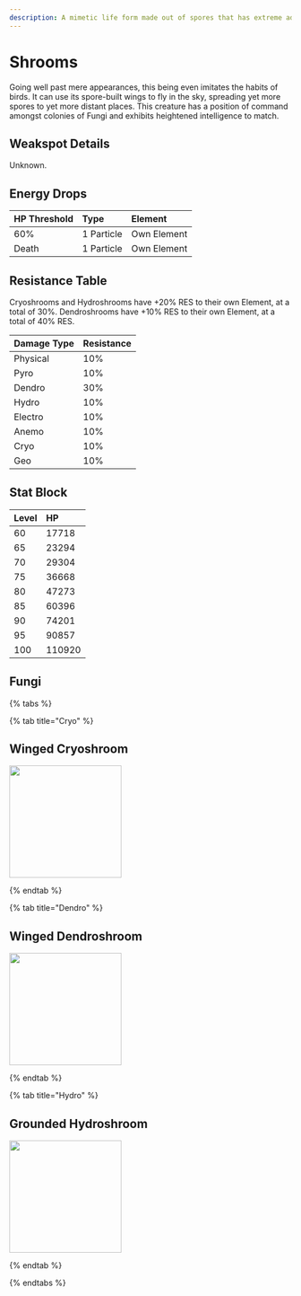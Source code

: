 ```yaml
---
description: A mimetic life form made out of spores that has extreme adaptability.
---
```


# Shrooms

Going well past mere appearances, this being even imitates the habits of birds. It can use its spore-built wings to fly in the sky, spreading yet more spores to yet more distant places.
This creature has a position of command amongst colonies of Fungi and exhibits heightened intelligence to match.

## Weakspot Details

Unknown.  

## Energy Drops

| HP Threshold | Type | Element |
| :--- | :--- | :--- |
| 60% | 1 Particle | Own Element |
| Death | 1 Particle | Own Element |

## Resistance Table

Cryoshrooms and Hydroshrooms have +20% RES to their own Element, at a total of 30%. Dendroshrooms have +10% RES to their own Element, at a total of 40% RES.  

| Damage Type | Resistance |
| :--- | :--- |
| Physical | 10% |
| Pyro | 10% |
| Dendro | 30% |
| Hydro | 10% |
| Electro | 10% |
| Anemo | 10% |
| Cryo | 10% |
| Geo | 10% |

## Stat Block

| Level | HP |
| :--- | :--- |
| 60 | 17718 |
| 65 | 23294 |
| 70 | 29304 |
| 75 | 36668 |
| 80 | 47273 |
| 85 | 60396 |
| 90 | 74201 |
| 95 | 90857 |
| 100 | 110920 |

## Fungi 

{% tabs %}

{% tab title="Cryo" %}

## Winged Cryoshroom

<img src="/assets/enemy/mystical/Enemy_Winged_Cryoshroom_Icon.webp" width="200" height="200" />

{% endtab %}

{% tab title="Dendro" %}

## Winged Dendroshroom

<img src="/assets/enemy/mystical/Enemy_Winged_Dendroshroom_Icon.webp" width="200" height="200" />

{% endtab %}

{% tab title="Hydro" %}

## Grounded Hydroshroom

<img src="/assets/enemy/mystical/Enemy_Grounded_Hydroshroom_Icon.webp" width="200" height="200" />

{% endtab %}

{% endtabs %}
